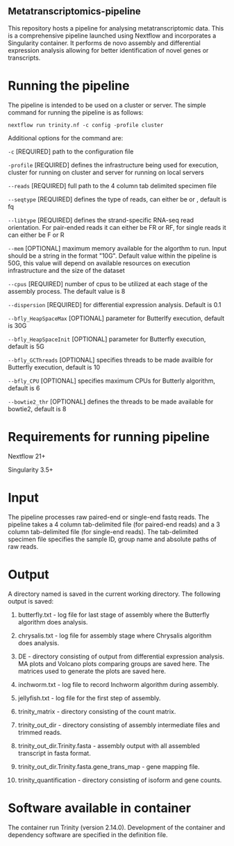 ## Metatranscriptomics-pipeline

This repository hosts a pipeline for analysing metatranscriptomic data. This is a comprehensive pipeline launched using Nextflow and incorporates a Singularity
container. It performs de novo assembly and differential expression analysis allowing for better identification of novel genes or transcripts.

# Running the pipeline
The pipeline is intended to be used on a cluster or server. The simple command for running the pipeline is as follows:

`nextflow run trinity.nf -c config -profile cluster`

Additional options for the command are:

`-c` [REQUIRED] path to the configuration file

`-profile` [REQUIRED] defines the infrastructure being used for execution, cluster for running on cluster and server for running on local servers

`--reads` [REQUIRED] full path to the 4 column tab delimited specimen file

`--seqtype` [REQUIRED] defines the type of reads, can either be <fa> or <fq>, default is fq

`--libtype` [REQUIRED] defines the strand-specific RNA-seq read orientation. For pair-ended reads it can either be FR or RF, for single reads it can either
be F or R

`--mem` [OPTIONAL] maximum memory available for the algorthm to run. Input should be a string in the format "10G". Default value within the pipeline is 50G,
this value will depend on available resources on execution infrastructure and the size of the dataset

`--cpus` [REQUIRED] number of cpus to be utilized at each stage of the assembly process. The default value is 8

`--dispersion` [REQUIRED] for differential expression analysis. Default is 0.1

`--bfly_HeapSpaceMax` [OPTIONAL] parameter for Butterlfy execution, default is 30G

`--bfly_HeapSpaceInit` [OPTIONAL] parameter for Butterfly execution, default is 5G

`--bfly_GCThreads` [OPTIONAL] specifies threads to be made availble for Butterfly execution, default is 10

`--bfly_CPU` [OPTIONAL] specifies maximum CPUs for Butterly algorithm, default is 6

`--bowtie2_thr` [OPTIONAL] defines the threads to be made available for bowtie2, default is 8

# Requirements for running pipeline

Nextflow 21+

Singularity 3.5+

# Input

The pipeline processes raw paired-end or single-end fastq reads. The pipeline takes a 4 column tab-delimited file (for paired-end reads) and a 3 column
tab-delimited file (for single-end reads). The tab-delimited specimen file specifies the sample ID, group name and absolute paths of raw reads.

# Output

A directory named <results> is saved in the current working directory. The following output is saved:
1. butterfly.txt - log file for last stage of assembly where the Butterfly algorithm does analysis.
  
2. chrysalis.txt - log file for assembly stage where Chrysalis algorithm does analysis.

3. DE - directory consisting of output from differential expression analysis. MA plots and Volcano plots comparing groups are saved here. The matrices used
to generate the plots are saved here.

4. inchworm.txt - log file to record Inchworm algorithm during assembly.
 
5. jellyfish.txt - log file for the first step of assembly.
 
6. trinity_matrix - directory consisting of the count matrix.

7. trinity_out_dir - directory consisting of assembly intermediate files and trimmed reads.

8. trinity_out_dir.Trinity.fasta - assembly output with all assembled transcript in fasta format.

9. trinity_out_dir.Trinity.fasta.gene_trans_map - gene mapping file.
 
10. trinity_quantification - directory consisting of isoform and gene counts.

# Software available in container

The container run Trinity (version 2.14.0). Development of the container and dependency software are specified in the definition file.
